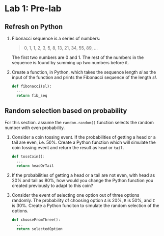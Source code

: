 # Lab 1: Pre-lab

## Refresh on Python

1. Fibonacci sequence is a series of numbers:

    > 0, 1, 1, 2, 3, 5, 8, 13, 21, 34, 55, 89, ...

    The first two numbers are 0 and 1. The rest of the numbers in the sequence is found by summing up two numbers before it.

2. Create a function, in Python, which takes the sequence length *sl* as the input of the function and prints the Fibonacci sequence of the length *sl*.

    ```python
    def fibonacci(sl):
      ...
      return fib_seq
    ```

## Random selection based on probability

For this section. assume the `random.random()` function selects the random number with even probability.

1. Consider a coin tossing event. If the probabilities of getting a head or a tail are even, i.e. 50%. Create a Python function which will simulate the coin tossing event and return the result as `head` or `tail`.

    ```python
    def tossCoin():
      ...
      return headOrTail
    ```

2. If the probabilities of getting a head or a tail are not even, with head as 20% and tail as 80%, how would you change the Python function you created previously to adapt to this coin?

3. Consider the event of selecting one option out of three options randomly. The probability of choosing option `A` is 20%, `B` is 50%, and  `C` is 30%. Create a Python funciton to simulate the random selection of the options.

    ```python
    def chooseFromThree():
      ...
      return selectedOption
    ```